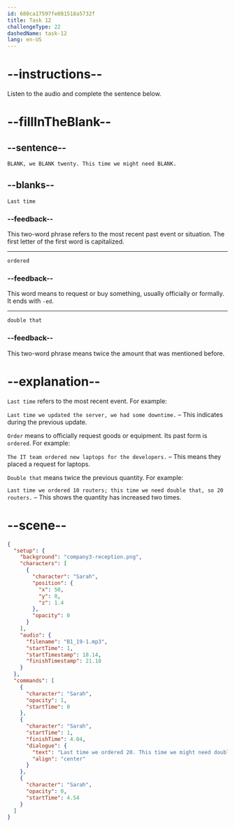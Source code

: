 ```yaml
---
id: 680ca17597fe081518a5732f
title: Task 12
challengeType: 22
dashedName: task-12
lang: en-US
---
```


<!-- (Audio) Sarah: Last time, we ordered twenty. This time we might need double that. -->

# --instructions--

Listen to the audio and complete the sentence below.

# --fillInTheBlank--

## --sentence--

`BLANK, we BLANK twenty. This time we might need BLANK.`

## --blanks--

`Last time`

### --feedback--

This two-word phrase refers to the most recent past event or situation. The first letter of the first word is capitalized.

---

`ordered`

### --feedback--

This word means to request or buy something, usually officially or formally. It ends with `-ed`.

---

`double that`

### --feedback--

This two-word phrase means twice the amount that was mentioned before.

# --explanation--

`Last time` refers to the most recent event. For example:

`Last time we updated the server, we had some downtime.` – This indicates during the previous update.

`Order` means to officially request goods or equipment. Its past form is `ordered`. For example:

`The IT team ordered new laptops for the developers.` – This means they placed a request for laptops.

`Double that` means twice the previous quantity. For example:

`Last time we ordered 10 routers; this time we need double that, so 20 routers.` – This shows the quantity has increased two times.

# --scene--

```json
{
  "setup": {
    "background": "company3-reception.png",
    "characters": [
      {
        "character": "Sarah",
        "position": {
          "x": 50,
          "y": 0,
          "z": 1.4
        },
        "opacity": 0
      }
    ],
    "audio": {
      "filename": "B1_19-1.mp3",
      "startTime": 1,
      "startTimestamp": 18.14,
      "finishTimestamp": 21.18
    }
  },
  "commands": [
    {
      "character": "Sarah",
      "opacity": 1,
      "startTime": 0
    },
    {
      "character": "Sarah",
      "startTime": 1,
      "finishTime": 4.04,
      "dialogue": {
        "text": "Last time we ordered 20. This time we might need double that.",
        "align": "center"
      }
    },
    {
      "character": "Sarah",
      "opacity": 0,
      "startTime": 4.54
    }
  ]
}
```
